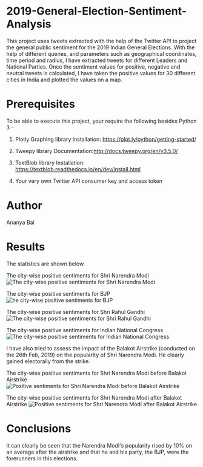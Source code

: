# 2019-General-Election-Sentiment-Analysis
This project uses tweets extracted with the help of the Twitter API to project the general public sentiment for the 2019 Indian General Elections. With the help of different queries, and parameters such as geographical coordinates, time period and radius, I have extracted tweets for different Leaders and National Parties. Once the sentiment values for positive, negative and neutral tweets is calculated, I have taken the positive values for 30 different cities in India and plotted the values on a map.

# Prerequisites
To be able to execute this project, your require the following besides Python 3 - 
1. Plotly Graphing library
Installation: https://plot.ly/python/getting-started/

2. Tweepy library
Documentation:http://docs.tweepy.org/en/v3.5.0/

3. TextBlob library
Installation: https://textblob.readthedocs.io/en/dev/install.html

4. Your very own Twitter API consumer key and access token

# Author
Ananya Bal
 
# Results 
The statistics are shown below.

The city-wise positive sentiments for Shri Narendra Modi
![The city-wise positive sentiments for Shri Narendra Modi](https://github.com/Anniebbb/2019-General-Election-Sentiment-Analysis/blob/master/NM.png)

The city-wise positive sentiments for BJP
![he city-wise positive sentiments for BJP](https://github.com/Anniebbb/2019-General-Election-Sentiment-Analysis/blob/master/BJP.png)

The city-wise positive sentiments for Shri Rahul Gandhi
![The city-wise positive sentiments for Shri Rahul Gandhi](https://github.com/Anniebbb/2019-General-Election-Sentiment-Analysis/blob/master/RAGA.png)

The city-wise positive sentiments for Indian National Congress
![The city-wise positive sentiments for Indian National Congress](https://github.com/Anniebbb/2019-General-Election-Sentiment-Analysis/blob/master/INC.png)


I have also tried to assess the impact of the Balakot Airstrike (conducted on the 26th Feb, 2019) on the popularity of Shri Narendra Modi. He clearly gained electorally from the strike.

The city-wise positive sentiments for Shri Narendra Modi before Balakot Airstrike
![Positive sentiments for Shri Narendra Modi before Balakot Airstrike](https://github.com/Anniebbb/2019-General-Election-Sentiment-Analysis/blob/master/NMBeforeBalakot.png)

The city-wise positive sentiments for Shri Narendra Modi after Balakot Airstrike
![Positive sentiments for Shri Narendra Modi after Balakot Airstrike](https://github.com/Anniebbb/2019-General-Election-Sentiment-Analysis/blob/master/NMAfterBalakot.png)

# Conclusions
It can clearly be seen that the Narendra Modi's popularity rised by 10% on an average after the airstrike and that he and his party, the BJP, were the forerunners in this elections. 
